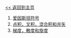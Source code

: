 [<< 返回到主页](../index.md)

1. [爱因斯坦符号](einstein/index.md)
2. [点积，叉积，混合积和并矢](compute/index.md)
3. [梯度，散度和旋度](grad_rot/index.md)